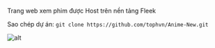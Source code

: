 Trang web xem phim được Host trên nền tảng Fleek

Sao chép dự án: `git clone https://github.com/tophvn/Anime-New.git`

![alt](https://i.upanh.org/2024/04/24/Capture9a019242cd3f96b3.png)
